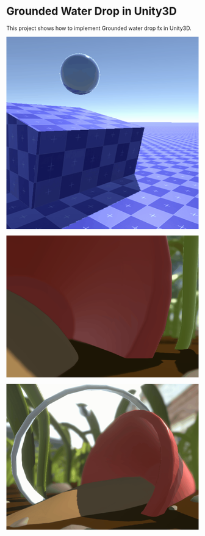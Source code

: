 # Grounded Water Drop in Unity3D
This project shows how to implement Grounded water drop fx in Unity3D.

![Water drop demo](https://github.com/joscanper/unity_waterdrop/blob/main/Assets/Showcase/Demo3.gif)

![Water drop demo](https://github.com/joscanper/unity_waterdrop/blob/main/Assets/Showcase/Demo2.gif)

![Water drop demo](https://github.com/joscanper/unity_waterdrop/blob/main/Assets/Showcase/Demo.gif)


